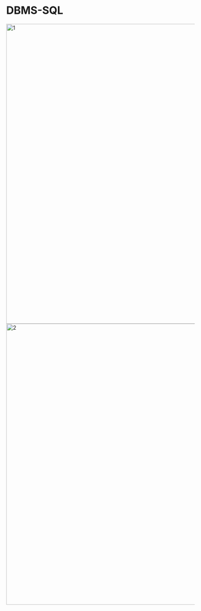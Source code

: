 # DBMS-SQL

<img width="750" height='800' alt="1" src="https://github.com/user-attachments/assets/950b00b4-25d3-4ccc-a0e5-25857bb36382" />
<img width="750" height='750' alt="2" src="https://github.com/user-attachments/assets/ef6d4d4b-2325-42da-9017-bbd434c7fa88" />

